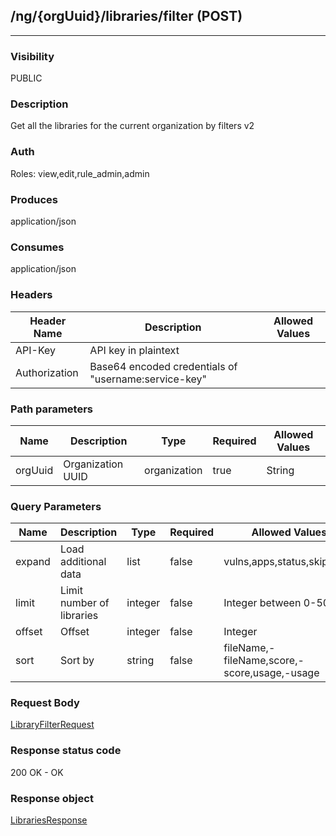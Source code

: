 ## /ng/{orgUuid}/libraries/filter (POST)
---
### Visibility
PUBLIC
### Description
Get all the libraries for the current organization by filters v2
### Auth
Roles: view,edit,rule_admin,admin
### Produces
application/json
### Consumes
application/json
### Headers
| Header Name | Description | Allowed Values |
| ----------- | ----------- | ----------- |
| API-Key | API key in plaintext |  |
| Authorization | Base64 encoded credentials of &quot;username:service-key&quot; |  |
### Path parameters
| Name | Description | Type | Required | Allowed Values |
| ----------- | ----------- | ----------- | ----------- | ----------- |
| orgUuid | Organization UUID | organization | true | String |
### Query Parameters
| Name | Description | Type | Required | Allowed Values |
| ----------- | ----------- | ----------- | ----------- | ----------- |
| expand | Load additional data | list | false | vulns,apps,status,skip_links |
| limit | Limit number of libraries | integer | false | Integer between 0-50 |
| offset | Offset | integer | false | Integer |
| sort | Sort by | string | false | fileName,-fileName,score,-score,usage,-usage |
### Request Body
[LibraryFilterRequest](<../../objects/LibraryFilterRequest.md>)
### Response status code
200 OK - OK
### Response object
[LibrariesResponse](<../../objects/LibrariesResponse.md>)
